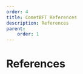 ```yaml
---
order: 4
title: CometBFT References
description: References
parent:
    order: 1
---
```


# References
